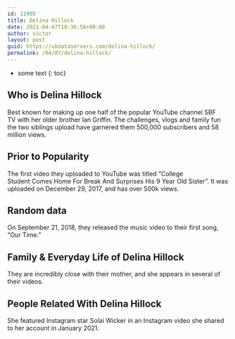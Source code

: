 ```yaml
---
id: 11905
title: Delina Hillock
date: 2021-04-07T10:36:58+00:00
author: victor
layout: post
guid: https://ukdataservers.com/delina-hillock/
permalink: /04/07/delina-hillock/
---
```


* some text
{: toc}


## Who is Delina Hillock



Best known for making up one half of the popular YouTube channel SBF TV with her older brother Ian Griffin. The challenges, vlogs and family fun the two siblings upload have garnered them 500,000 subscribers and 58 million views. 

                
                
                
## Prior to Popularity



The first video they uploaded to YouTube was titled &#8220;College Student Comes Home For Break And Surprises His 9 Year Old Sister&#8221;. It was uploaded on December 29, 2017, and has over 500k views. 

                
                
                
## Random data



On September 21, 2018, they released the music video to their first song, &#8220;Our Time.&#8221;

                
                
                
## Family & Everyday Life of Delina Hillock



They are incredibly close with their mother, and she appears in several of their videos. 

                
                
                
## People Related With Delina Hillock



She featured Instagram star Solai Wicker in an Instagram video she shared to her account in January 2021.

                
              
            
          
          
          